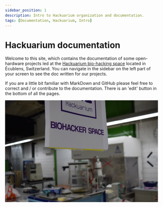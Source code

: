 ```yaml
---
sidebar_position: 1
description: Intro to Hackuarium organization and documentation.
tags: [Documentation, Hackuarium, Intro]
---
```


# Hackuarium documentation

Welcome to this site, which contains the documentation of some open-hardware projects led at the [Hackuarium bio-hacking space](https://www.hackuarium.ch) located in Écublens, Switzerland. You can navigate in the sidebar on the left part of your screen to see the doc written for our projects.

If you are a little bit familiar with MarkDown and GitHub please feel free to correct and / or contribute to the documentation. There is an 'edit' button in the bottom of all the pages.

![intro-pic.JPG](intro-pic.JPG)
